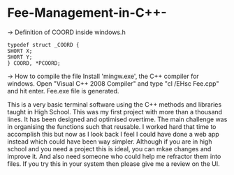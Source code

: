 ﻿# Fee-Management-in-C++-

-> Definition of COORD inside windows.h

    typedef struct _COORD {
    SHORT X;
    SHORT Y;
    } COORD, *PCOORD;

-> How to compile the file
    Install 'mingw.exe', the C++ compiler for windows. Open "Visual C++ 2008 Compiler" and type "cl /EHsc Fee.cpp" and hit enter. Fee.exe file is generated.
    

This is a very basic terminal software using the C++ methods and libraries taught in High School. This was my first project with more than a thousand lines. It has been designed and optimised overtime. The main challenge was in organising the functions such that reusable. I worked hard that time to accomplish this but now as I look back I feel I could have done a web app instead which could have been way simpler. Although if you are in high school and you need a project this is ideal, you can mkae changes and improve it. And also need someone who could help me refractor them into files. If you try this in your system then please give me a review on the UI. 

